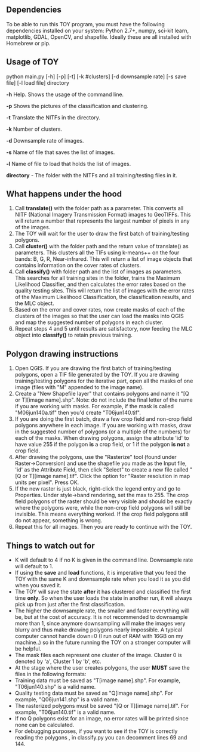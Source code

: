 ## Dependencies ##

To be able to run this TOY program, you must have the following dependencies installed on your system:
Python 2.7+, numpy, sci-kit learn, matplotlib, GDAL, OpenCV, and shapefile. Ideally these are all installed with Homebrew or pip.

## Usage of TOY 

python main.py [-h] [-p] [-t] [-k #clusters] [-d downsample rate] [-s save file] [-l load file] directory

**-h** Help. Shows the usage of the command line.

**-p** Shows the pictures of the classification and clustering.

**-t** Translate the NITFs in the directory.

**-k** Number of clusters.

**-d** Downsample rate of images.

**-s** Name of file that saves the list of images.

**-l** Name of file to load that holds the list of images.

**directory** - The folder with the NITFs and all training/testing files in it.

## What happens under the hood ##

1. Call **translate()** with the folder path as a parameter. This converts all NITF (National Imagery Transmission Format) images to GeoTIFFs. This will return a number that represents the largest number of pixels in any of the images. 
2. The TOY will wait for the user to draw the first batch of training/testing polygons.
3. Call **cluster()** with the folder path and the return value of translate() as parameters. This clusters all the TIFs using k-means++ on the four bands: B, G, R, Near-infrared. This will return a list of image objects that contains information on the cover rates of clusters.
4. Call **classify()** with folder path and the list of images as parameters. This searches for all training sites in the folder, trains the Maximum Likelihood Classifier, and then calculates the error rates based on the quality testing sites. This will return the list of images with the error rates of the Maximum Likelihood Classification, the classification results, and the MLC object.
5. Based on the error and cover rates, now create masks of each of the clusters of the images so that the user can load the masks into QGIS and map the suggested number of polygons in each cluster.
6. Repeat steps 4 and 5 until results are satisfactory, now feeding the MLC object into **classify()** to retain previous training.

## Polygon drawing instructions ##
1. Open QGIS. If you are drawing the first batch of training/testing polygons, open a TIF file generated by the TOY. If you are drawing training/testing polygons for the iterative part, open all the masks of one image (files with "M" appended to the image name). 
2. Create a "New Shapefile layer" that contains polygons and name it "[Q or T][image name].shp". Note: do not include the final letter of the name if you are working with masks. For example, if the mask is called "M06jun140a.tif" then you'd create "T06jun140.tif".
3. If you are doing the first batch, draw a few crop field and non-crop field polygons anywhere in each image. If you are working with masks, draw in the suggested number of polygons (or a multiple of the numbers) for each of the masks.
When drawing polygons, assign the attribute 'id' to have value 255 if the polygon **is** a crop field, or 1 if the polygon **is not** a crop field.
4. After drawing the polygons, use the "Rasterize" tool (found under Raster->Conversion) and use the shapefile you made as the Input file, 'id' as the Attribute Field, then click "Select" to create a new file called "[Q or T][image name].tif". Click the option for "Raster resolution in map units per pixel". Press OK.
5. If the new raster is just black, right-click the legend entry and go to Properties. Under style->band rendering, set the max to 255. The crop field polygons of the raster should be very visible and should be exactly where the polygons were, while the non-crop field polygons will still be invisible. This means everything worked. If the crop field polygons still do not appear, something is wrong.
6. Repeat this for all images. Then you are ready to continue with the TOY.

## Things to watch out for ##
* K will default to 4 if no K is given in the command line. Downsample rate will default to 1. 
* If using the **save** and **load** functions, it is imperative that you feed the TOY with the same K and downsample rate when you load it as you did when you saved it.
* The TOY will save the state **after** it has clustered and classified the first time **only**. So when the user loads the state in another run, it will always pick up from just after the first classification.
* The higher the downsample rate, the smaller and faster everything will be, but at the cost of accuracy. It is not recommended to downsample more than 1, since anymore downsampling will make the images very blurry and thus make drawing polygons nearly impossible. A typical computer cannot handle down=0 (I run out of RAM with 16GB on my machine..) so in the future running the TOY on a stronger computer will be helpful.
* The mask files each represent one cluster of the image. Cluster 0 is denoted by 'a', Cluster 1 by 'b', etc.
* At the stage where the user creates polygons, the user **MUST** save the files in the following formats:
 * Training data must be saved as "T[image name].shp". For example, "T06jun140.shp" is a valid name.
 * Quality testing data must be saved as "Q[image name].shp". For example, "Q06jun141.shp" is a valid name.
 * The rasterized polygons must be saved "[Q or T][image name].tif". For example, "T06jun140.tif" is a valid name.
* If no Q polygons exist for an image, no error rates will be printed since none can be calculated.
* For debugging purposes, if you want to see if the TOY is correctly reading the polygons , in classify.py you can decomment lines 69 and 144.
